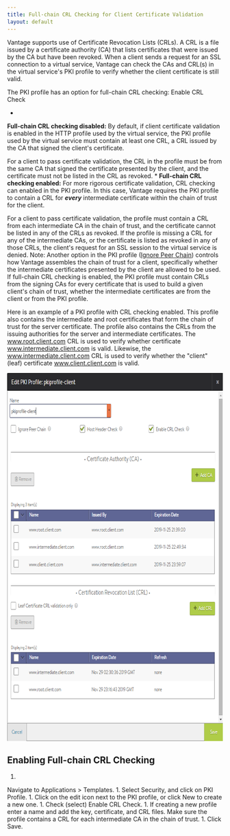 ```yaml
---
title: Full-chain CRL Checking for Client Certificate Validation
layout: default
---
```

Vantage supports use of Certificate Revocation Lists (CRLs). A CRL is a file issued by a certificate authority (CA) that lists certificates that were issued by the CA but have been revoked. When a client sends a request for an SSL connection to a virtual service, Vantage can check the CAs and CRL(s) in the virtual service's PKI profile to verify whether the client certificate is still valid.

The PKI profile has an option for full-chain CRL checking: Enable CRL Check

* 
**Full-chain CRL checking disabled:** By default, if client certificate validation is enabled in the HTTP profile used by the virtual service, the PKI profile used by the virtual service must contain at least one CRL, a CRL issued by the CA that signed the client's certificate.

For a client to pass certificate validation, the CRL in the profile must be from the same CA that signed the certificate presented by the client, and the certificate must not be listed in the CRL as revoked.
* 
**Full-chain CRL checking enabled:** For more rigorous certificate validation, CRL checking can enabled in the PKI profile. In this case, Vantage requires the PKI profile to contain a CRL for ***every*** intermediate certificate within the chain of trust for the client.

For a client to pass certificate validation, the profile must contain a CRL from each intermediate CA in the chain of trust, and the certificate cannot be listed in any of the CRLs as revoked. If the profile is missing a CRL for any of the intermediate CAs, or the certificate is listed as revoked in any of those CRLs, the client's request for an SSL session to the virtual service is denied.
Note: Another option in the PKI profile (<a href="/docs/configuration-guide/templates/security/">Ignore Peer Chain</a>) controls how Vantage assembles the chain of trust for a client, specifically whether the intermediate certificates presented by the client are allowed to be used. If full-chain CRL checking is enabled, the PKI profile must contain CRLs from the signing CAs for every certificate that is used to build a given client's chain of trust, whether the intermediate certificates are from the client or from the PKI profile.

Here is an example of a PKI profile with CRL checking enabled. This profile also contains the intermediate and root certificates that form the chain of trust for the server certificate. The profile also contains the CRLs from the issuing authorities for the server and intermediate certificates. The www.root.client.com CRL is used to verify whether certificate www.intermediate.client.com is valid. Likewise, the www.intermediate.client.com CRL is used to verify whether the "client" (leaf) certificate www.client.client.com is valid.

<a href="img/CRL2.png"><img src="img/CRL2.png" alt="CRL2" width="765" height="858"></a>

## Enabling Full-chain CRL Checking

1. 
Navigate to Applications > Templates.
1. 
Select Security, and click on PKI Profile.
1. 
Click on the edit icon next to the PKI profile, or click New to create a new one.
1. 
Check (select) Enable CRL Check.
1. 
If creating a new profile enter a name and add the key, certificate, and CRL files. Make sure the profile contains a CRL for each intermediate CA in the chain of trust.
1. 
Click Save.